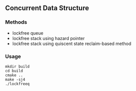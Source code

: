 ## Concurrent Data Structure

### **Methods**
* lockfree queue
* lockfree stack using hazard pointer 
* lockfree stack using quiscent state reclaim-based method

### **Usage**

```shell
mkdir build
cd build
cmake ..
make -sj4
./lockfreeq
```
